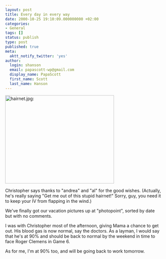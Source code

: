 ```yaml
---
layout: post
title: Every day in every way
date: 2000-10-25 19:10:09.000000000 +02:00
categories:
- General
tags: []
status: publish
type: post
published: true
meta:
  aktt_notify_twitter: 'yes'
author:
  login: shanson
  email: papascott-wp@gmail.com
  display_name: PapaScott
  first_name: Scott
  last_name: Hanson
---
```

<p><img src="https://www.papascott.de/wordpress/wp-content/uploads/2000/10/hairnet.jpg" height="284" width="350" border="0" alt="hairnet.jpg: " /></p>
<p>Christopher says thanks to "andrea" and "al" for the good wishes. (Actually, he's really saying "Get me out of this stupid hairnet!" Sorry, guy, you need it to keep your IV from flapping in the wind.)</p>
<p>We've finally got our vacation pictures up at "photopoint", sorted by date but with no comments.</p>
<p>I was with Christopher most of the afternoon, giving Mama a chance to get out. His blood gas is now normal, say the doctors. As a layman, I would say that he's at 90% and should be back to normal by the weekend in time to face Roger Clemens in Game 6. </p>
<p>As for me, I'm at 90% too, and will be going back to work tomorrow.</p>
